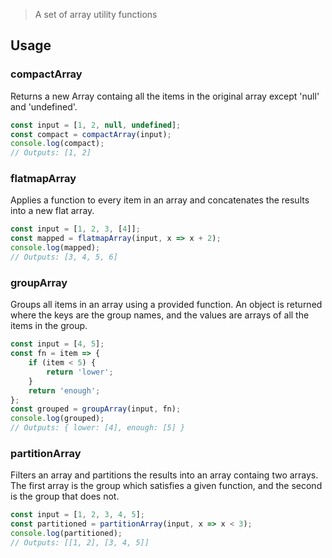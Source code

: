 > A set of array utility functions

## Usage

### compactArray

Returns a new Array containg all the items in the original array except 'null' and 'undefined'.

```js
const input = [1, 2, null, undefined];
const compact = compactArray(input);
console.log(compact);
// Outputs: [1, 2]
```

### flatmapArray

Applies a function to every item in an array and concatenates the results into a new flat array.

```js
const input = [1, 2, 3, [4]];
const mapped = flatmapArray(input, x => x + 2);
console.log(mapped);
// Outputs: [3, 4, 5, 6]
```

### groupArray

Groups all items in an array using a provided function. An object is returned where the keys are the group names, and the values are arrays of all the items in the group.

```js
const input = [4, 5];
const fn = item => {
    if (item < 5) {
        return 'lower';
    }
    return 'enough';
};
const grouped = groupArray(input, fn);
console.log(grouped);
// Outputs: { lower: [4], enough: [5] }
```

### partitionArray

Filters an array and partitions the results into an array containg two arrays. The first array is the group which satisfies a given function, and the second is the group that does not.

```js
const input = [1, 2, 3, 4, 5];
const partitioned = partitionArray(input, x => x < 3);
console.log(partitioned);
// Outputs: [[1, 2], [3, 4, 5]]
```
